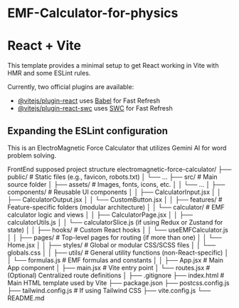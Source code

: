 # EMF-Calculator-for-physics
# React + Vite

This template provides a minimal setup to get React working in Vite with HMR and some ESLint rules.

Currently, two official plugins are available:

- [@vitejs/plugin-react](https://github.com/vitejs/vite-plugin-react/blob/main/packages/plugin-react) uses [Babel](https://babeljs.io/) for Fast Refresh
- [@vitejs/plugin-react-swc](https://github.com/vitejs/vite-plugin-react/blob/main/packages/plugin-react-swc) uses [SWC](https://swc.rs/) for Fast Refresh

## Expanding the ESLint configuration

This is an ElectroMagnetic Force Calculator that utilizes Gemini AI for word problem solving.

FrontEnd supposed project structure electromagnetic-force-calculator/
├── public/                     # Static files (e.g., favicon, robots.txt)
│   └── ...
├── src/                        # Main source folder
│   ├── assets/                 # Images, fonts, icons, etc.
│   │   └── ...
│   ├── components/             # Reusable UI components
│   │   ├── CalculatorInput.jsx
│   │   ├── CalculatorOutput.jsx
│   │   └── CustomButton.jsx
│
│   ├── features/               # Feature-specific folders (modular architecture)
│   │   └── calculator/         # EMF calculator logic and views
│   │       ├── CalculatorPage.jsx
│   │       ├── calculatorUtils.js
│   │       └── calculatorSlice.js (if using Redux or Zustand for state)
│
│   ├── hooks/                  # Custom React hooks
│   │   └── useEMFCalculator.js
│
│   ├── pages/                  # Top-level pages for routing (if more than one)
│   │   └── Home.jsx
│
│   ├── styles/                 # Global or modular CSS/SCSS files
│   │   └── globals.css
│
│   ├── utils/                  # General utility functions (non-React-specific)
│   │   └── formulas.js         # EMF formulas and constants
│
│   ├── App.jsx                 # Main App component
│   ├── main.jsx                # Vite entry point
│   └── routes.jsx             # (Optional) Centralized route definitions
│
├── .gitignore
├── index.html                 # Main HTML template used by Vite
├── package.json
├── postcss.config.js
├── tailwind.config.js        # If using Tailwind CSS
├── vite.config.js
└── README.md
